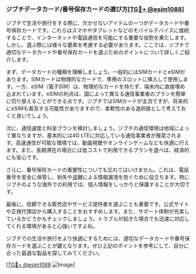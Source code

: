 ### ジブチデータカード/番号保存カードの選び方[[TG💪+ @esim1088](https://t.me/s/esim1088)]

ジブチで生活や旅行をする際に、欠かせないアイテムの一つがデータカードや番号保存カードです。これらはスマホやタブレットなどのモバイルデバイスに接続することで、インターネットや電話通信を可能にする重要な役割を果たします。しかし、選ぶ際には様々な要素を考慮する必要があります。ここでは、ジブチで適切なデータカードや番号保存カードを選ぶためのポイントについて詳しくご紹介します。

まず、データカードの種類を理解しましょう。一般的にはSIMカードとeSIMがあります。SIMカードは物理的なカードで、専用のスロットに挿入して使用します。一方、eSIM（電子SIM）は、物理的なカードを持たず、端末内に直接埋め込まれています。eSIMの利点は、国によって異なる通信事業者のプランを簡単に切り替えることができる点です。ジブチではSIMカードが主流ですが、将来的にeSIMも普及する可能性がありますので、柔軟性のある選択肢として考えておくと良いでしょう。

次に、通信速度と料金プランを検討しましょう。ジブチの通信環境は地域によって異なりますが、基本的には4G LTEに対応している通信事業者が推奨されます。高速通信が可能な環境では、動画視聴やオンラインゲームなども快適に行えます。また、長期滞在の場合には低コストで利用できるプランを選べば、経済的にも安心です。

さらに、番号保存カードの重要性についても忘れてはいけません。これは、電話番号を安全に保管し、紛失や盗難による情報漏洩を防ぐために役立ちます。特にジブチのような海外での利用では、個人情報をしっかりと保護することが大切です。

最後に、信頼できる販売店やサービス提供者を選ぶことも重要です。公式サイトや正規代理店から購入することをおすすめします。また、サポート体制が充実しているかどうかもチェックしましょう。トラブルが起きた場合でも迅速に対応してくれる環境があると心強いですよね。

ジブチでの生活や旅行をより快適にするためには、適切なデータカードや番号保存カードを選ぶことが鍵となります。ぜひ上記のポイントを参考にして、自分に合った最適な製品を探してみてください。

[[TG💪+ @esim1088](https://t.me/s/esim1088) ![Image](https://i.postimg.cc/Y0z9fWf4/image.png)]